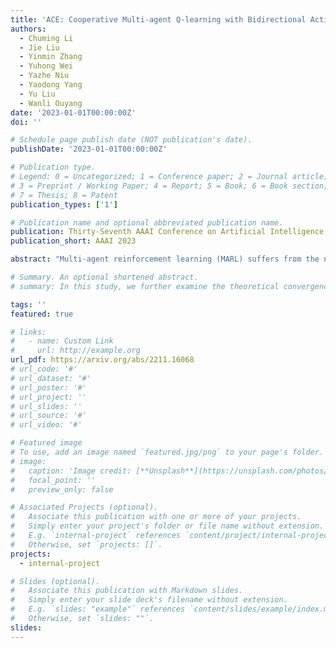 ```yaml
---
title: 'ACE: Cooperative Multi-agent Q-learning with Bidirectional Action-Dependency'
authors:
  - Chuming Li
  - Jie Liu
  - Yinmin Zhang
  - Yuhong Wei
  - Yazhe Niu
  - Yaodong Yang
  - Yu Liu
  - Wanli Ouyang
date: '2023-01-01T00:00:00Z'
doi: ''

# Schedule page publish date (NOT publication's date).
publishDate: '2023-01-01T00:00:00Z'

# Publication type.
# Legend: 0 = Uncategorized; 1 = Conference paper; 2 = Journal article;
# 3 = Preprint / Working Paper; 4 = Report; 5 = Book; 6 = Book section;
# 7 = Thesis; 8 = Patent
publication_types: ['1']

# Publication name and optional abbreviated publication name.
publication: Thirty-Seventh AAAI Conference on Artificial Intelligence
publication_short: AAAI 2023

abstract: "Multi-agent reinforcement learning (MARL) suffers from the non-stationarity problem, which is the ever-changing targets at every iteration when multiple agents update their policies at the same time. Starting from first principle, in this paper, we manage to solve the non-stationarity problem by proposing bidirectional action-dependent Q-learning (ACE). Central to the development of ACE is the sequential decision-making process wherein only one agent is allowed to take action at one time. Within this process, each agent maximizes its value function given the actions taken by the preceding agents at the inference stage. In the learning phase, each agent minimizes the TD error that is dependent on how the subsequent agents have reacted to their chosen action. Given the design of bidirectional dependency, ACE effectively turns a multiagent MDP into a single-agent MDP. We implement the ACE framework by identifying the proper network representation to formulate the action dependency, so that the sequential decision process is computed implicitly in one forward pass. To validate ACE, we compare it with strong baselines on two MARL benchmarks. Empirical experiments demonstrate that ACE outperforms the state-of-the-art algorithms on Google Research Football and StarCraft Multi-Agent Challenge by a large margin. In particular, on SMAC tasks, ACE achieves 100% success rate on almost all the hard and super-hard maps. We further study extensive research problems regarding ACE, including extension, generalization, and practicability. Code is made available to facilitate further research."

# Summary. An optional shortened abstract.
# summary: In this study, we further examine the theoretical convergence rate and sample complexity of such regret minimization-based double oracle methods, utilizing a unified framework called RegretMinimizing Double Oracle.

tags: ''
featured: true

# links:
#   - name: Custom Link
#     url: http://example.org
url_pdf: https://arxiv.org/abs/2211.16068
# url_code: '#'
# url_dataset: '#'
# url_poster: '#'
# url_project: ''
# url_slides: ''
# url_source: '#'
# url_video: '#'

# Featured image
# To use, add an image named `featured.jpg/png` to your page's folder.
# image:
#   caption: 'Image credit: [**Unsplash**](https://unsplash.com/photos/pLCdAaMFLTE)'
#   focal_point: ''
#   preview_only: false

# Associated Projects (optional).
#   Associate this publication with one or more of your projects.
#   Simply enter your project's folder or file name without extension.
#   E.g. `internal-project` references `content/project/internal-project/index.md`.
#   Otherwise, set `projects: []`.
projects:
  - internal-project

# Slides (optional).
#   Associate this publication with Markdown slides.
#   Simply enter your slide deck's filename without extension.
#   E.g. `slides: "example"` references `content/slides/example/index.md`.
#   Otherwise, set `slides: ""`.
slides:
---
```

